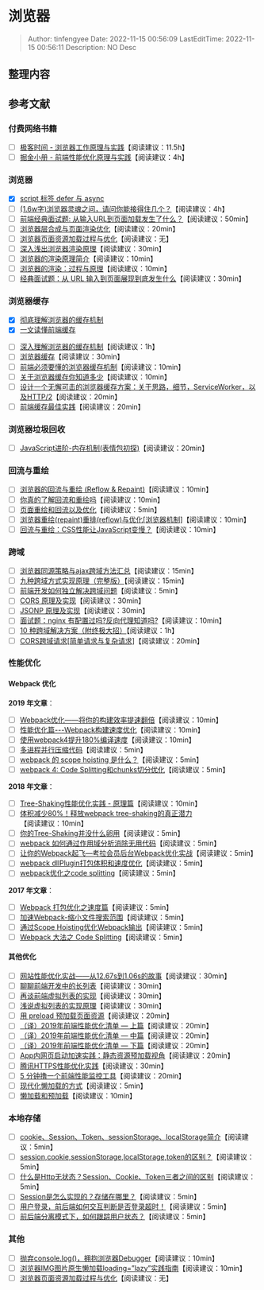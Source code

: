 # 浏览器 <!-- omit in toc -->

> Author: tinfengyee
> Date: 2022-11-15 00:56:09
> LastEditTime: 2022-11-15 00:56:11
> Description: NO Desc

## 整理内容

## 参考文献

### 付费网络书籍

* [ ] [极客时间 - 浏览器工作原理与实践](https://time.geekbang.org/column/intro/100033601)【阅读建议：11.5h】
* [ ] [掘金小册 - 前端性能优化原理与实践](https://juejin.im/book/6844733750048210957/section/6844733750031417352)【阅读建议：4h】

### 浏览器

- [x] [script 标签 defer 与 async](https://juejin.cn/post/6951346124011618317)
- [ ] [(1.6w字)浏览器灵魂之问，请问你能接得住几个？](https://juejin.im/post/6844904021308735502)【阅读建议：4h】
- [ ] [前端经典面试题: 从输入URL到页面加载发生了什么？](https://segmentfault.com/a/1190000006879700)【阅读建议：50min】
- [ ] [浏览器层合成与页面渲染优化](https://juejin.im/post/6844903966573068301)【阅读建议：20min】
- [ ] [浏览器页面资源加载过程与优化](https://juejin.im/post/6844903545016156174)【阅读建议：无】
- [ ] [深入浅出浏览器渲染原理](https://zhuanlan.zhihu.com/p/53913989)【阅读建议：30min】
- [ ] [浏览器的渲染原理简介](https://coolshell.cn/articles/9666.html)【阅读建议：10min】
- [ ] [浏览器的渲染：过程与原理](https://juejin.im/entry/6844903503609987080)【阅读建议：10min】
- [ ] [经典面试题：从 URL 输入到页面展现到底发生什么](https://zhuanlan.zhihu.com/p/57895541)【阅读建议：30min】

### 浏览器缓存

- [x] [彻底理解浏览器的缓存机制](https://heyingye.github.io/2018/04/16/%E5%BD%BB%E5%BA%95%E7%90%86%E8%A7%A3%E6%B5%8F%E8%A7%88%E5%99%A8%E7%9A%84%E7%BC%93%E5%AD%98%E6%9C%BA%E5%88%B6/)
- [x] [一文读懂前端缓存](https://github.com/easonyq/easonyq.github.io)

* [ ] [深入理解浏览器的缓存机制](https://www.jianshu.com/p/54cc04190252)【阅读建议：1h】
* [ ] [浏览器缓存](https://github.com/xiangxingchen/blog/issues/9)【阅读建议：30min】
* [ ] [前端必须要懂的浏览器缓存机制](https://juejin.im/entry/6844903599537930253)【阅读建议：10min】
* [ ] [关于浏览器缓存你知道多少](https://mp.weixin.qq.com/s/Wvc0lkLpgyEW_u7bbMdvpQ)【阅读建议：10min】
* [ ] [设计一个无懈可击的浏览器缓存方案：关于思路，细节，ServiceWorker，以及HTTP/2](https://zhuanlan.zhihu.com/p/28113197)【阅读建议：20min】
* [ ] [前端缓存最佳实践](https://juejin.im/post/6844903737538920462)【阅读建议：20min】

### 浏览器垃圾回收

- [ ] [JavaScript进阶-内存机制(表情包初探)](https://juejin.im/post/6844904033317027854)【阅读建议：20min】

### 回流与重绘

* [ ] [浏览器的回流与重绘 (Reflow & Repaint)](https://juejin.im/post/6844903569087266823)【阅读建议：10min】
* [ ] [你真的了解回流和重绘吗](https://segmentfault.com/a/1190000017329980)【阅读建议：10min】
* [ ] [页面重绘和回流以及优化](https://www.html.cn/archives/4996)【阅读建议：5min】
* [ ] [浏览器重绘(repaint)重排(reflow)与优化[浏览器机制]](https://juejin.im/post/6844903745914929165)【阅读建议：10min】
* [ ] [回流与重绘：CSS性能让JavaScript变慢？](https://www.zhangxinxu.com/wordpress/2010/01/%E5%9B%9E%E6%B5%81%E4%B8%8E%E9%87%8D%E7%BB%98%EF%BC%9Acss%E6%80%A7%E8%83%BD%E8%AE%A9javascript%E5%8F%98%E6%85%A2%EF%BC%9F/)【阅读建议：10min】

### 跨域

* [ ] [浏览器同源策略与ajax跨域方法汇总](https://www.jianshu.com/p/438183ddcea8)【阅读建议：15min】
* [ ] [九种跨域方式实现原理（完整版）](https://juejin.im/post/5c23993de51d457b8c1f4ee1)【阅读建议：15min】
* [ ] [前端开发如何独立解决跨域问题](https://segmentfault.com/a/1190000010719058)【阅读建议：5min】
* [ ] [CORS 原理及实现](https://www.jianshu.com/p/b2bdf55e1bf5)【阅读建议：30min】
* [ ] [JSONP 原理及实现](https://www.jianshu.com/p/88bb82718517)【阅读建议：30min】
* [ ] [面试题：nginx 有配置过吗?反向代理知道吗?](https://juejin.im/post/6844904148022870023)【阅读建议：10min】
* [ ] [10 种跨域解决方案（附终极大招）](https://juejin.im/post/6844904126246027278)【阅读建议：1h】
* [ ] [CORS跨域请求[简单请求与复杂请求]](https://www.cnblogs.com/qunxiadexiaoxiangjiao/p/9446956.html)【阅读建议：20min】

### 性能优化

#### Webpack 优化

**2019 年文章**：

* [ ] [Webpack优化——将你的构建效率提速翻倍](https://juejin.im/post/5d614dc96fb9a06ae3726b3e)【阅读建议：10min】
* [ ] [性能优化篇---Webpack构建速度优化](https://segmentfault.com/a/1190000018493260)【阅读建议：10min】
* [ ] [使用webpack4提升180%编译速度](http://louiszhai.github.io/2019/01/04/webpack4/)【阅读建议：10min】
* [ ] [多进程并行压缩代码](https://jkfhto.github.io/2019-10-17/webpack/%E5%A4%9A%E8%BF%9B%E7%A8%8B%E5%B9%B6%E8%A1%8C%E5%8E%8B%E7%BC%A9%E4%BB%A3%E7%A0%81/)【阅读建议：5min】
* [ ] [webpack 的 scope hoisting 是什么？](https://ssshooter.com/2019-02-20-webpack-scope-hoisting/)【阅读建议：5min】
* [ ] [webpack 4: Code Splitting和chunks切分优化](https://juejin.im/post/5d53f49bf265da03dc0766e2)【阅读建议：5min】

**2018 年文章**：

* [ ] [Tree-Shaking性能优化实践 - 原理篇](https://juejin.im/post/5a4dc842518825698e7279a9)【阅读建议：10min】
* [ ] [体积减少80%！释放webpack tree-shaking的真正潜力](https://juejin.im/post/5b8ce49df265da438151b468)【阅读建议：10min】
* [ ] [你的Tree-Shaking并没什么卵用](https://zhuanlan.zhihu.com/p/32831172)【阅读建议：5min】
* [ ] [webpack 如何通过作用域分析消除无用代码](https://diverse.space/2018/05/better-tree-shaking-with-scope-analysis)【阅读建议：5min】
* [ ] [让你的Webpack起飞—考拉会员后台Webpack优化实战](https://zhuanlan.zhihu.com/p/42465502)【阅读建议：5min】
* [ ] [webpack dllPlugin打包体积和速度优化](https://zhuanlan.zhihu.com/p/39727247)【阅读建议：5min】
* [ ] [webpack优化之code splitting](https://segmentfault.com/a/1190000013000463)【阅读建议：5min】

**2017 年文章**：

* [ ] [Webpack 打包优化之速度篇](https://www.jeffjade.com/2017/08/12/125-webpack-package-optimization-for-speed/)【阅读建议：5min】
* [ ] [加速Webpack-缩小文件搜索范围](https://imweb.io/topic/5a40551ea192c3b460fce335)【阅读建议：5min】
* [ ] [通过Scope Hoisting优化Webpack输出](https://imweb.io/topic/5a43064fa192c3b460fce360)【阅读建议：5min】
* [ ] [Webpack 大法之 Code Splitting](https://zhuanlan.zhihu.com/p/26710831)【阅读建议：5min】

#### 其他优化

* [ ] [网站性能优化实战——从12.67s到1.06s的故事](https://juejin.im/post/5b6fa8c86fb9a0099910ac91)【阅读建议：30min】
* [ ] [聊聊前端开发中的长列表](https://zhuanlan.zhihu.com/p/26022258)【阅读建议：30min】
* [ ] [再谈前端虚拟列表的实现](https://zhuanlan.zhihu.com/p/34585166)【阅读建议：30min】
* [ ] [浅说虚拟列表的实现原理](https://github.com/dwqs/blog/issues/70)【阅读建议：30min】
* [ ] [用 preload 预加载页面资源](https://juejin.im/post/5a7fb09bf265da4e8e785c38)【阅读建议：20min】
* [ ] [（译）2019年前端性能优化清单 — 上篇](https://juejin.im/post/5c46cbaee51d453f45612a2c)【阅读建议：20min】
* [ ] [（译）2019年前端性能优化清单 — 中篇](https://juejin.im/post/6844903765741404168)【阅读建议：20min】
* [ ] [（译）2019年前端性能优化清单 — 下篇](https://juejin.im/post/6844903765749792782)【阅读建议：20min】
* [ ] [App内网页启动加速实践：静态资源预加载视角](https://mp.weixin.qq.com/s/tXABGOV4Lp2YiGnzq3gxbA)【阅读建议：20min】
* [ ] [腾讯HTTPS性能优化实践](https://mp.weixin.qq.com/s/V62VYS8KFNKxJxfzMYefrw)【阅读建议：30min】
* [ ] [5 分钟撸一个前端性能监控工具](https://juejin.im/post/6844903662020460552)【阅读建议：20min】
* [ ] [现代化懒加载的方式](https://juejin.im/post/6844903559599751175)【阅读建议：5min】
* [ ] [懒加载和预加载](https://juejin.im/post/6844903614138286094)【阅读建议：10min】

### 本地存储

* [ ] [cookie、Session、Token、sessionStorage、localStorage简介](https://blog.csdn.net/qq_36632174/article/details/102402203)【阅读建议：5min】
* [ ] [session,cookie,sessionStorage,localStorage,token的区别？](https://blog.csdn.net/yinge0508/article/details/95761173)【阅读建议：5min】
* [ ] [什么是Http无状态？Session、Cookie、Token三者之间的区别](https://www.cnblogs.com/lingyejun/p/9282169.html)【阅读建议：5min】
* [ ] [Session是怎么实现的？存储在哪里？](https://blog.csdn.net/qq_15096707/article/details/74012116)【阅读建议：5min】
* [ ] [用户登录，前后端如何交互判断是否登录超时！](https://blog.csdn.net/qq_27610601/article/details/81353027)【阅读建议：5min】
* [ ] [前后端分离模式下，如何跟踪用户状态？](https://blog.csdn.net/hwhsong/article/details/82020526)【阅读建议：5min】

### 其他

* [ ] [抛弃console.log()，拥抱浏览器Debugger](https://zhuanlan.zhihu.com/p/52077620)【阅读建议：10min】
* [ ] [浏览器IMG图片原生懒加载loading=”lazy”实践指南](https://www.zhangxinxu.com/wordpress/2019/09/native-img-loading-lazy/)【阅读建议：10min】
* [ ] [浏览器页面资源加载过程与优化](https://juejin.im/post/5a4ed917f265da3e317df515)【阅读建议：无】
